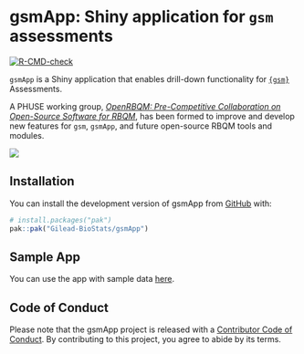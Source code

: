 
<!-- README.md is generated from README.Rmd. Please edit that file -->

# gsmApp: Shiny application for `gsm` assessments

<!-- badges: start -->

[![R-CMD-check](https://github.com/Gilead-BioStats/gsmApp/actions/workflows/R-CMD-check.yaml/badge.svg)](https://github.com/Gilead-BioStats/gsmApp/actions/workflows/R-CMD-check.yaml)
<!-- badges: end -->

`gsmApp` is a Shiny application that enables drill-down functionality
for [`{gsm}`](https://github.com/Gilead-BioStats/gsm) Assessments.

A PHUSE working group, [*OpenRBQM: Pre-Competitive Collaboration on
Open-Source Software for
RBQM*](https://advance.phuse.global/display/WEL/OpenRBQM%3A+Pre-Competitive+Collaboration+on+Open-Source+Software+for+RBQM),
has been formed to improve and develop new features for `gsm`, `gsmApp`,
and future open-source RBQM tools and modules.

![](https://github.com/Gilead-BioStats/gsmApp/assets/40671730/f02c12d0-f009-4b1b-9d0a-35f643f66f5b)

## Installation

You can install the development version of gsmApp from
[GitHub](https://github.com/) with:

``` r
# install.packages("pak")
pak::pak("Gilead-BioStats/gsmApp")
```

## Sample App

You can use the app with sample data
[here](https://mattroumaya.shinyapps.io/gsmApp/).

## Code of Conduct

Please note that the gsmApp project is released with a [Contributor Code
of
Conduct](https://gilead-biostats.github.io/gsmApp/CODE_OF_CONDUCT.html).
By contributing to this project, you agree to abide by its terms.
